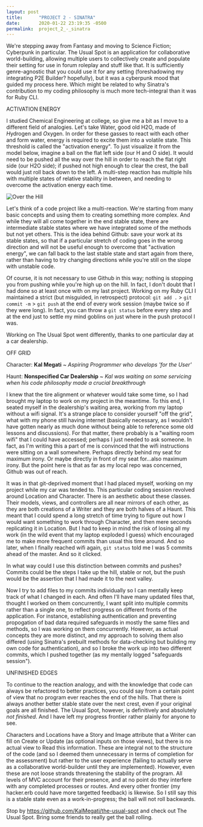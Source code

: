 ```yaml
---
layout: post
title:      "PROJECT 2 - SINATRA"
date:       2020-01-22 23:19:35 -0500
permalink:  project_2_-_sinatra
---
```


We're stepping away from Fantasy and moving to Science Fiction; Cyberpunk in particular. The Usual Spot is an application for collaborative world-building, allowing multiple users to collectively create and populate their setting for use in forum roleplay and stuff like that. It is sufficiently genre-agnostic that you could use it for any setting (foreshadowing my integrating P2E Builder? hopefully), but it was a cyberpunk mood that guided my process here. Which might be related to why Sinatra's contribution to my coding philosophy is much more tech-integral than it was for Ruby CLI.

ACTIVATION ENERGY

I studied Chemical Engineering at college, so give me a bit as I move to a different field of analogies. Let's take Water, good old H2O, made of *H*ydrogen and *O*xygen. In order for these gasses to react with each other and form water, energy is required to excite them into a volatile state. This threshold is called the "activation energy". To just visualize it from the model below, imagine a ball on the flat left side (our H and O side). It would need to be pushed all the way over the hill in order to reach the flat right side (our H2O side); if pushed not high enough to clear the crest, the ball would just roll back down to the left. A multi-step reaction has multiple hils with multiple states of relative stability in between, and needing to overcome the activation energy each time.

![Over the Hill](https://www.siyavula.com/read/science/grade-11/energy-and-chemical-change/images/6db018d0e2786d2760763e37200c93fb.png)

Let's think of a code project like a multi-reaction. We're starting from many basic concepts and using them to creating something more complex. And while they will all come together in the end stable state, there are intermediate stable states where we have integrated some of the methods but not yet others. This is the idea behind Github: save your work at its stable states, so that if a particular stretch of coding goes in the wrong direction and will not be useful enough to overcome that "activation energy", we can fall back to the last stable state and start again from there, rather than having to try changing directions while you're still on the slope with unstable code.

Of course, it is not necessary to use Github in this way; nothing is stopping you from pushing while you're high up on the hill. In fact, I don't doubt that I had done so at least once with on my last project. Working on my Ruby CLI I maintained a strict (but misguided, in retrospect) protocol: `git add .` > `git commit -m` > `git push` at the end of every work session (maybe twice so if they were long). In fact, you can throw a `git status` before every step and at the end just to settle my mind goblins on just where in the push protocol I was.

Working on The Usual Spot went differently, thanks to one particular day at a car dealership. 

OFF GRID

Character: **Kal Megati** ~ *Aspiring Programmer who develops 'for the User'*

Haunt: **Nonspecified Car Dealership** ~ *Kal was waiting on some servicing when his code philosophy made a crucial breakthrough*

I knew that the tire alignment or whatever would take some time, so I had brought my laptop to work on my project in the meantime. To this end, I seated myself in the dealership's waiting area, working from my laptop without a wifi signal. It's a strange place to consider yourself "off the grid", what with my phone still having internet (basically necessary, as I wouldn't have gotten nearly as much done without being able to reference some old lessons and discussions). For that matter, there probably is a "waiting room wifi" that I could have accessed; perhaps I just needed to ask someone. In fact, as I'm writing this a part of me is convinced that the wifi instructions were sitting on a wall somewhere. Perhaps directly behind my seat for maximum irony. Or maybe directly in front of my seat for...also maximum irony. But the point here is that as far as my local repo was concerned, Github was out of reach.

It was in that git-deprived moment that I had placed myself, working on my project while my car was tended to. This particular coding session revolved around Location and Character. There is an aesthetic about these classes. Their models, views, and controllers are all near mirrors of each other, as they are both creations of a Writer and they are both halves of a Haunt. This meant that I could spend a long stretch of time trying to figure out how I would want something to work through Character, and then mere seconds replicating it in Location. But I had to keep in mind the risk of losing all my work (in the wild event that my laptop exploded I guess) which encouraged me to make more frequent commits than usual this time around. And so later, when I finally reached wifi again, `git status` told me I was 5 commits ahead of the master. And so it clicked.

In what way could I use this distinction between commits and pushes? Commits could be the steps I take up the hill, stable or not, but the push would be the assertion that I had made it to the next valley.

Now I try to add files to my commits individually so I can mentally keep track of what I changed in each. And often I'll have many updated files that, thought I worked on them concurrently, I want split into multiple commits rather than a single one, to reflect progress on different fronts of the application. For instance, establishing authentication and preventing propogation of bad data required safeguards in mostly the same files and methods, so I was working on them concurrently. However, as actual concepts they are more distinct, and my approach to solving them also differed (using Sinatra's prebuilt methods for data-checking but building my own code for authentication), and so I broke the work up into two different commits, which I pushed together (as my mentally logged "safeguards session").

UNFINISHED EDGES

To continue to the reaction analogy, and with the knowledge that code can always be refactored to better practices, you could say from a certain point of view that no program ever reaches the end of the hills. That there is always another better stable state over the next crest, even if your original goals are all finished. The Usual Spot, however, is definitively and absolutely *not finished*. And I have left my progress frontier rather plainly for anyone to see.

Characters and Locations have a Story and Image attribute that a Writer can fill on Create or Update (as optional inputs on those views), but there is no actual view to Read this information. These are integral not to the structure of the code (and so I deemed them unnecessary in terms of completion for the assessment) but rather to the user experience (failing to actually serve as a collaborative world-builder until they are implemented). However, even these are not loose strands threatening the stability of the program. All levels of MVC account for their presence, and at no point do they interfere with any completed processes or routes. And every other frontier (my hacker.erb could have more targetted feedback) is likewise. So I still say this is a stable state even as a work-in-progress; the ball will not roll backwards.

Stop by https://github.com/KalMegati/the-usual-spot and check out The Usual Spot. Bring some friends to really get the ball rolling.
